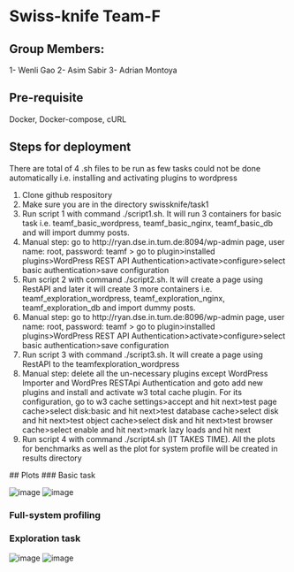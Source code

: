 # Swiss-knife Team-F
## Group Members:
1- Wenli Gao
2- Asim Sabir
3- Adrian Montoya
## Pre-requisite
Docker, Docker-compose, cURL
## Steps for deployment
There are total of 4 .sh files to be run as few tasks could not be done automatically i.e. installing and activating plugins to wordpress
<ol>
  <li>Clone github respository</li>
  <li>Make sure you are in the directory swissknife/task1</li>
  <li>Run script 1 with command ./script1.sh. It will run 3 containers for basic task i.e. teamf_basic_wordpress, teamf_basic_nginx, teamf_basic_db and will import dummy posts.
  <li>Manual step: go to http://ryan.dse.in.tum.de:8094/wp-admin page, user name: root, password: teamf > go to plugin>installed plugins>WordPress REST API Authentication>activate>configure>select basic authentication>save configuration</li>
  <li>Run script 2 with command ./script2.sh. It will create a page using RestAPI and later it will create 3 more containers i.e. teamf_exploration_wordpress, teamf_exploration_nginx, teamf_exploration_db and import dummy posts.</li>
  <li>Manual step: go to http://ryan.dse.in.tum.de:8096/wp-admin page, user name: root, password: teamf > go to plugin>installed plugins>WordPress REST API Authentication>activate>configure>select basic authentication>save configuration</li>
  <li>Run script 3 with command ./script3.sh. It will create a page using RestAPI to the teamfexploration_wordpress</li>
  <li>Manual step: delete all the un-necessary plugins except WordPress Importer and WordPres RESTApi Authentication and goto add new plugins and install and activate w3 total cache plugin. For its configuration, go to w3 cache settings>accept and hit next>test page cache>select disk:basic and hit next>test database cache>select disk and hit next>test object cache>select disk and hit next>test browser cache>select enable and hit next>mark lazy loads and hit next</li>
  <li>Run script 4 with command ./script4.sh (IT TAKES TIME). All the plots for benchmarks as well as the plot for system profile will be created in results directory</li>
</ol>
## Plots
### Basic task

![image](https://user-images.githubusercontent.com/76809539/140429771-7743ba31-c406-40c3-9006-1a5182372159.png)
![image](https://user-images.githubusercontent.com/76809539/140429791-f60c825d-af61-4915-b366-40d27186a494.png)


### Full-system profiling

### Exploration task
![image](https://user-images.githubusercontent.com/76809539/140429843-65412290-dcf3-4426-8489-e42e0e845351.png)
![image](https://user-images.githubusercontent.com/76809539/140429860-ffae9c59-9f8d-4003-aa4e-2b87c3c0a768.png)

